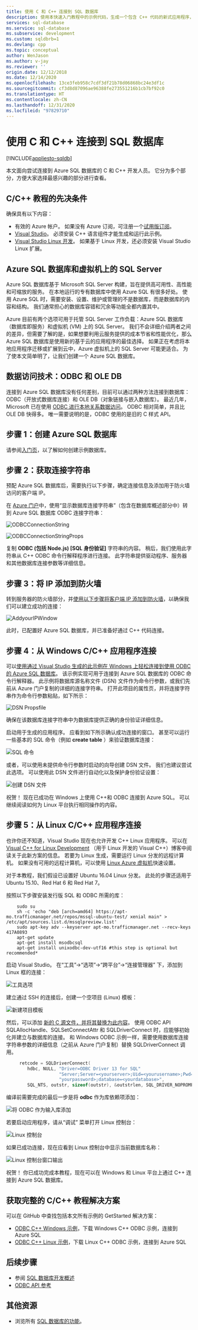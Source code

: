 ```yaml
---
title: 使用 C 和 C++ 连接到 SQL 数据库
description: 使用本快速入门教程中的示例代码，生成一个包含 C++ 代码的新式应用程序，该应用程序由云中强大的关系数据库 Azure SQL 数据库提供支持。
services: sql-database
ms.service: sql-database
ms.subservice: development
ms.custom: sqldbrb=1
ms.devlang: cpp
ms.topic: conceptual
author: WenJason
ms.author: v-jay
ms.reviewer: ''
origin.date: 12/12/2018
ms.date: 12/14/2020
ms.openlocfilehash: 13ce3feb958c7cdf3df21b78d06868bc24e3df1c
ms.sourcegitcommit: cf3d8d87096ae96388fe273551216b1cb7bf92c0
ms.translationtype: HT
ms.contentlocale: zh-CN
ms.lasthandoff: 12/31/2020
ms.locfileid: "97829710"
---
```

# <a name="connect-to-sql-database-using-c-and-c"></a>使用 C 和 C++ 连接到 SQL 数据库
[!INCLUDE[appliesto-sqldb](../includes/appliesto-sqldb.md)]

本文面向尝试连接到 Azure SQL 数据库的 C 和 C++ 开发人员。 它分为多个部分，方便大家选择最感兴趣的部分进行查看。

## <a name="prerequisites-for-the-cc-tutorial"></a>C/C++ 教程的先决条件

确保具有以下内容：

* 有效的 Azure 帐户。 如果没有 Azure 订阅，可注册一个[试用版订阅](https://www.microsoft.com/china/azure/index.html?fromtype=cn)。
* [Visual Studio](https://www.visualstudio.com/downloads/)。 必须安装 C++ 语言组件才能生成和运行此示例。
* [Visual Studio Linux 开发](https://docs.microsoft.com/cpp/linux/?view=vs-2019)。 如果基于 Linux 开发，还必须安装 Visual Studio Linux 扩展。

## <a name="azure-sql-database-and-sql-server-on-virtual-machines"></a><a id="AzureSQL"></a>Azure SQL 数据库和虚拟机上的 SQL Server

Azure SQL 数据库基于 Microsoft SQL Server 构建，旨在提供高可用性、高性能和可缩放的服务。 在本地运行的专有数据库中使用 Azure SQL 有很多好处。 使用 Azure SQL 时，需要安装、设置、维护或管理的不是数据库，而是数据库的内容和结构。 我们通常担心的数据库容错和冗余等功能全都内置其中。

Azure 目前有两个选项可用于托管 SQL Server 工作负载：Azure SQL 数据库（数据库即服务）和虚拟机 (VM) 上的 SQL Server。 我们不会详细介绍两者之间的差异，但需要了解的是，如果想要利用云服务提供的成本节省和性能优化，那么 Azure SQL 数据库是使用新的基于云的应用程序的最佳选择。 如果正在考虑将本地应用程序迁移或扩展到云中，Azure 虚拟机上的 SQL Server 可能更适合。 为了使本文简单明了，让我们创建一个 Azure SQL 数据库。

## <a name="data-access-technologies-odbc-and-ole-db"></a><a id="ODBC"></a>数据访问技术：ODBC 和 OLE DB

连接到 Azure SQL 数据库没有任何差别，目前可以通过两种方法连接到数据库：ODBC（开放式数据库连接）和 OLE DB（对象链接与嵌入数据库）。 最近几年，Microsoft 已在使用 [ODBC 进行本地关系数据访问](https://docs.microsoft.com/archive/blogs/sqlnativeclient/microsoft-is-aligning-with-odbc-for-native-relational-data-access)。 ODBC 相对简单，并且比 OLE DB 快得多。 唯一需要说明的是，ODBC 使用的是旧的 C 样式 API。

## <a name="step-1--creating-your-azure-sql-database"></a><a id="Create"></a>步骤 1：创建 Azure SQL 数据库

请参阅[入门页](single-database-create-quickstart.md)，以了解如何创建示例数据库。

## <a name="step-2--get-connection-string"></a><a id="ConnectionString"></a>步骤 2：获取连接字符串

预配 Azure SQL 数据库后，需要执行以下步骤，确定连接信息及添加用于防火墙访问的客户端 IP。

在 [Azure 门户](https://portal.azure.cn/)中，使用“显示数据库连接字符串”（包含在数据库概述部分中）转到 Azure SQL 数据库 ODBC 连接字符串： 

![ODBCConnectionString](./media/develop-cplusplus-simple/azureportal.png)

![ODBCConnectionStringProps](./media/develop-cplusplus-simple/dbconnection.png)

复制 **ODBC (包括 Node.js) [SQL 身份验证]** 字符串的内容。 稍后，我们使用此字符串从 C++ ODBC 命令行解释程序进行连接。 此字符串提供驱动程序、服务器和其他数据库连接参数等详细信息。

## <a name="step-3--add-your-ip-to-the-firewall"></a><a id="Firewall"></a>步骤 3：将 IP 添加到防火墙

转到服务器的防火墙部分，并[使用以下步骤将客户端 IP 添加到防火墙](firewall-configure.md)，以确保我们可以建立成功的连接：

![AddyourIPWindow](./media/develop-cplusplus-simple/ip.png)

此时，已配置好 Azure SQL 数据库，并已准备好通过 C++ 代码连接。

## <a name="step-4-connecting-from-a-windows-cc-application"></a><a id="Windows"></a>步骤 4：从 Windows C/C++ 应用程序连接

可以[使用通过 Visual Studio 生成的此示例在 Windows 上轻松连接到使用 ODBC 的 Azure SQL 数据库](https://github.com/Microsoft/VCSamples/tree/master/VC2015Samples/ODBC%20database%20sample%20%28windows%29)。 该示例实现可用于连接到 Azure SQL 数据库的 ODBC 命令行解释器。 此示例将数据库源名称文件 (DSN) 文件作为命令行参数，或我们先前从 Azure 门户复制的详细的连接字符串。 打开此项目的属性页，并将连接字符串作为命令行参数粘贴，如下所示：

![DSN Propsfile](./media/develop-cplusplus-simple/props.png)

确保在该数据库连接字符串中为数据库提供正确的身份验证详细信息。

启动用于生成的应用程序。 应看到如下所示确认成功连接的窗口。 甚至可以运行一些基本的 SQL 命令（例如 **create table** ）来验证数据库连接：

![SQL 命令](./media/develop-cplusplus-simple/sqlcommands.png)

或者，可以使用未提供命令行参数时启动的向导创建 DSN 文件。 我们也建议尝试此选项。 可以使用此 DSN 文件进行自动化以及保护身份验证设置：

![创建 DSN 文件](./media/develop-cplusplus-simple/datasource.png)

祝贺！ 现在已成功在 Windows 上使用 C++和 ODBC 连接到 Azure SQL。 可以继续阅读如何为 Linux 平台执行相同操作的内容。

## <a name="step-5-connecting-from-a-linux-cc-application"></a><a id="Linux"></a>步骤 5：从 Linux C/C++ 应用程序连接

也许你还不知道，Visual Studio 现在也允许开发 C++ Linux 应用程序。 可以在 [Visual C++ for Linux Development](https://blogs.msdn.microsoft.com/vcblog/20../../visual-c-for-linux-development/) （用于 Linux 开发的 Visual C++）博客中阅读关于此新方案的信息。 若要为 Linux 生成，需要运行 Linux 分发的远程计算机。 如果没有可用的远程计算机，可以使用 [Linux Azure 虚拟机](../../virtual-machines/linux/quick-create-cli.md?toc=%2fvirtual-machines%2flinux%2ftoc.json)快速设置。

对于本教程，我们假设已设置好 Ubuntu 16.04 Linux 分发。 此处的步骤还适用于 Ubuntu 15.10、Red Hat 6 和 Red Hat 7。

按照以下步骤安装发行版 SQL 和 ODBC 所需的库：

```console
    sudo su
    sh -c 'echo "deb [arch=amd64] https://apt-mo.trafficmanager.net/repos/mssql-ubuntu-test/ xenial main" > /etc/apt/sources.list.d/mssqlpreview.list'
    sudo apt-key adv --keyserver apt-mo.trafficmanager.net --recv-keys 417A0893
    apt-get update
    apt-get install msodbcsql
    apt-get install unixodbc-dev-utf16 #this step is optional but recommended*
```

启动 Visual Studio。 在“工具”->“选项”->“跨平台”->“连接管理器” 下，添加到 Linux 框的连接：

![工具选项](./media/develop-cplusplus-simple/tools.png)

建立通过 SSH 的连接后，创建一个空项目 (Linux) 模板：

![新建项目模板](./media/develop-cplusplus-simple/template.png)

然后，可以添加 [ 新的 C 源文件，并将其替换为此内容](https://github.com/Microsoft/VCSamples/blob/master/VC2015Samples/ODBC%20database%20sample%20%28linux%29/odbcconnector/odbcconnector.c)。 使用 ODBC API SQLAllocHandle、SQLSetConnectAttr 和 SQLDriverConnect 时，应能够初始化并建立与数据库的连接。
和 Windows ODBC 示例一样，需要使用数据库连接字符串参数的详细信息（之前从 Azure 门户复制）替换 SQLDriverConnect 调用。

```c
     retcode = SQLDriverConnect(
        hdbc, NULL, "Driver=ODBC Driver 13 for SQL"
                    "Server;Server=<yourserver>;Uid=<yourusername>;Pwd=<"
                    "yourpassword>;database=<yourdatabase>",
        SQL_NTS, outstr, sizeof(outstr), &outstrlen, SQL_DRIVER_NOPROMPT);
```

编译前需要完成的最后一步是将 **odbc** 作为库依赖项添加：

![将 ODBC 作为输入库添加](./media/develop-cplusplus-simple/lib.png)

若要启动应用程序，请从“调试”  菜单打开 Linux 控制台：

![Linux 控制台](./media/develop-cplusplus-simple/linuxconsole.png)

如果已成功连接，现在应看到 Linux 控制台中显示当前数据库名称：

![Linux 控制台窗口输出](./media/develop-cplusplus-simple/linuxconsolewindow.png)

祝贺！ 你已成功完成本教程，现在可以在 Windows 和 Linux 平台上通过 C++ 连接到 Azure SQL 数据库。

## <a name="get-the-complete-cc-tutorial-solution"></a><a id="GetSolution"></a>获取完整的 C/C++ 教程解决方案

可以在 GitHub 中查找包括本文所有示例的 GetStarted 解决方案：

* [ODBC C++ Windows 示例](https://github.com/Microsoft/VCSamples/tree/master/VC2015Samples/ODBC%20database%20sample%20%28windows%29)，下载 Windows C++ ODBC 示例，连接到 Azure SQL
* [ODBC C++ Linux 示例](https://github.com/Microsoft/VCSamples/tree/master/VC2015Samples/ODBC%20database%20sample%20%28linux%29)，下载 Linux C++ ODBC 示例，连接到 Azure SQL

## <a name="next-steps"></a>后续步骤

* 参阅 [SQL 数据库开发概述](develop-overview.md)
* [ODBC API 参考](https://docs.microsoft.com/sql/odbc/reference/syntax/odbc-api-reference/)

## <a name="additional-resources"></a>其他资源

* 浏览所有 [SQL 数据库的功能](https://www.azure.cn/home/features/sql-database/)。
